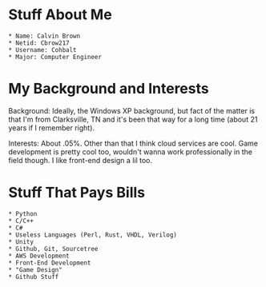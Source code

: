 # Stuff About Me

	* Name: Calvin Brown
	* Netid: Cbrow217
	* Username: Cohbalt
	* Major: Computer Engineer
	
# My Background and Interests

Background: Ideally, the Windows XP background, but fact of the matter is that I'm from Clarksville, TN and it's been that way for a long time (about 21 years if I remember right).

Interests: About .05%. Other than that I think cloud services are cool. Game development is pretty cool too, wouldn't wanna work professionally in the field though. I like front-end design a lil too.

# Stuff That Pays Bills
	
	* Python
	* C/C++
	* C#
	* Useless Languages (Perl, Rust, VHDL, Verilog)
	* Unity
	* Github, Git, Sourcetree
	* AWS Development
	* Front-End Development
	* "Game Design"
	* Github Stuff



